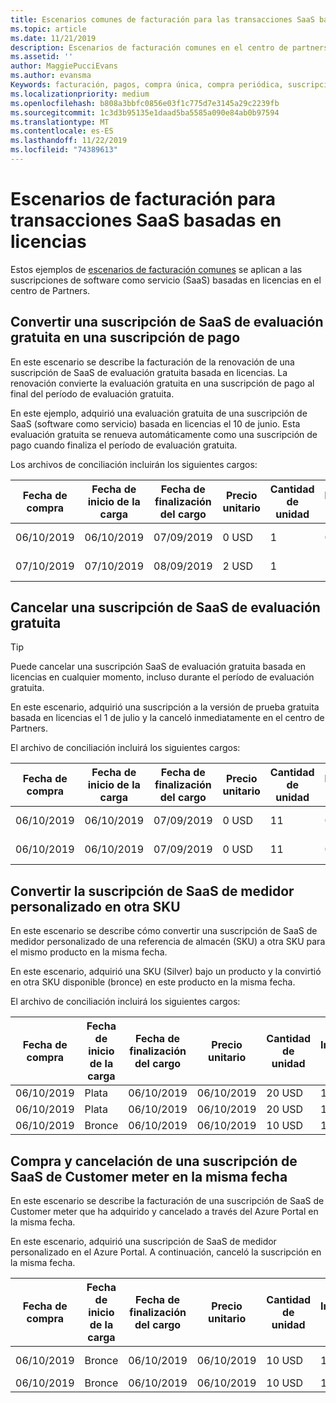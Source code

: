 ```yaml
---
title: Escenarios comunes de facturación para las transacciones SaaS basadas en licencias | Centro de Partners
ms.topic: article
ms.date: 11/21/2019
description: Escenarios de facturación comunes en el centro de partners para transacciones SaaS basadas en licencias.
ms.assetid: ''
author: MaggiePucciEvans
ms.author: evansma
Keywords: facturación, pagos, compra única, compra periódica, suscripciones, puestos
ms.localizationpriority: medium
ms.openlocfilehash: b808a3bbfc0856e03f1c775d7e3145a29c2239fb
ms.sourcegitcommit: 1c3d3b95135e1daad5ba5585a090e84ab0b97594
ms.translationtype: MT
ms.contentlocale: es-ES
ms.lasthandoff: 11/22/2019
ms.locfileid: "74389613"
---
```

# <a name="billing-scenarios-for-license-based-saas-transactions"></a>Escenarios de facturación para transacciones SaaS basadas en licencias

Estos ejemplos de [escenarios de facturación comunes](common-billing-scenarios.md) se aplican a las suscripciones de software como servicio (SaaS) basadas en licencias en el centro de Partners.

## <a name="convert-a-free-trial-saas-subscription-to-a-paid-subscription"></a>Convertir una suscripción de SaaS de evaluación gratuita en una suscripción de pago

En este escenario se describe la facturación de la renovación de una suscripción de SaaS de evaluación gratuita basada en licencias. La renovación convierte la evaluación gratuita en una suscripción de pago al final del período de evaluación gratuita.

En este ejemplo, adquirió una evaluación gratuita de una suscripción de SaaS (software como servicio) basada en licencias el 10 de junio. Esta evaluación gratuita se renueva automáticamente como una suscripción de pago cuando finaliza el período de evaluación gratuita.

Los archivos de conciliación incluirán los siguientes cargos:

| Fecha de compra | Fecha de inicio de la carga | Fecha de finalización del cargo | Precio unitario | Cantidad de unidad | Importe total | Tipo de cargo | Descripción de la suscripción |
| ------------- | ----------------- | --------------- | ---------- | ------------- | ------------ | ----------- | ----------------- |
| 06/10/2019 | 06/10/2019 | 07/09/2019 | 0 USD | 1 | 0 USD | Nuevo | Prueba gratuita |
| 07/10/2019 | 07/10/2019 | 08/09/2019 | 2 USD | 1 | 2 USD | Renovar | Suscripción de pago |

## <a name="cancel-a-free-trial-saas-subscription"></a>Cancelar una suscripción de SaaS de evaluación gratuita

> [!TIP]
> Puede cancelar una suscripción SaaS de evaluación gratuita basada en licencias en cualquier momento, incluso durante el período de evaluación gratuita.

En este escenario, adquirió una suscripción a la versión de prueba gratuita basada en licencias el 1 de julio y la canceló inmediatamente en el centro de Partners. 

El archivo de conciliación incluirá los siguientes cargos:

| Fecha de compra | Fecha de inicio de la carga | Fecha de finalización del cargo | Precio unitario | Cantidad de unidad | Importe total | Tipo de cargo | Descripción de la suscripción |
| ------------- | ----------------- | --------------- | ---------- | ------------- | ------------ | ----------- | ----------------- |
| 06/10/2019 | 06/10/2019 | 07/09/2019 | 0 USD | 11 | 0 USD | Nuevo | Prueba gratuita |
| 06/10/2019 | 06/10/2019 | 07/09/2019 | 0 USD | 11 | 0 USD | Cancelar | Prueba gratuita |

## <a name="convert-custom-meter-saas-subscription-to-another-sku"></a>Convertir la suscripción de SaaS de medidor personalizado en otra SKU

En este escenario se describe cómo convertir una suscripción de SaaS de medidor personalizado de una referencia de almacén (SKU) a otra SKU para el mismo producto en la misma fecha.

En este escenario, adquirió una SKU (Silver) bajo un producto y la convirtió en otra SKU disponible (bronce) en este producto en la misma fecha.

El archivo de conciliación incluirá los siguientes cargos:

| Fecha de compra | Fecha de inicio de la carga | Fecha de finalización del cargo | Precio unitario | Cantidad de unidad | Importe total | Tipo de cargo | Descripción de la suscripción |
| ------------- | ----------------- | --------------- | ---------- | ------------- | ------------ | ----------- | ----------------- |
| 06/10/2019 | Plata | 06/10/2019 | 06/10/2019 | 20 USD | 1 | 20 USD | Nuevo | Suscripción SaaS de medidor personalizado |
| 06/10/2019 | Plata | 06/10/2019 | 06/10/2019 | 20 USD | 1 | -$20 | Convertir | Renovación prorrateada para la suscripción SaaS de medidor personalizado |
| 06/10/2019 | Bronce | 06/10/2019 | 06/10/2019 | 10 USD | 1 | 10 USD | Convertir | Suscripción SaaS de medidor personalizado |

## <a name="purchase-and-cancel-a-customer-meter-saas-subscription-on-same-date"></a>Compra y cancelación de una suscripción de SaaS de Customer meter en la misma fecha

En este escenario se describe la facturación de una suscripción de SaaS de Customer meter que ha adquirido y cancelado a través del Azure Portal en la misma fecha.

En este escenario, adquirió una suscripción de SaaS de medidor personalizado en el Azure Portal. A continuación, canceló la suscripción en la misma fecha.

| Fecha de compra | Fecha de inicio de la carga | Fecha de finalización del cargo | Precio unitario | Cantidad de unidad | Importe total | Tipo de cargo | Descripción de la suscripción |
| ------------- | ----------------- | --------------- | ---------- | ------------- | ------------ | ----------- | ----------------- |
| 06/10/2019 | Bronce | 06/10/2019 | 06/10/2019 | 10 USD | 1 | 10 USD | Nuevo | Suscripción SaaS de medidor personalizado |
| 06/10/2019 | Bronce | 06/10/2019 | 06/10/2019 | 10 USD | 1 | -$10 | CancelImmediate | Suscripción SaaS de medidor personalizado |
